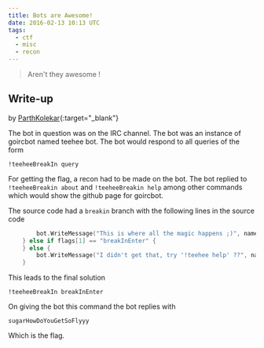 ```yaml
---
title: Bots are Awesome!
date: 2016-02-13 10:13 UTC
tags: 
  - ctf
  - misc
  - recon
---
```


> Aren't they awesome ! 

## Write-up

by [ParthKolekar](https://github.com/ParthKolekar){:target="_blank"}

The bot in question was on the IRC channel. The bot was an instance 
of goircbot named teehee bot. The bot would respond to all queries of 
the form

    !teeheeBreakIn query

For getting the flag, a recon had to be made on the bot. The bot replied 
to `!teeheeBreakin about` and `!teeheeBreakin help` among other commands 
which would show the github page for goircbot.

The source code had a `breakin` branch with the following lines in the source
code

~~~ go
        bot.WriteMessage("This is where all the magic happens ;)", name[0])
    } else if flags[1] == "breakInEnter" {
    } else {
        bot.WriteMessage("I didn't get that, try '!teehee help' ??", name[0])
    }
~~~

This leads to the final solution

    !teeheeBreakIn breakInEnter

On giving the bot this command the bot replies with 

    sugarHowDoYouGetSoFlyyy

Which is the flag.
